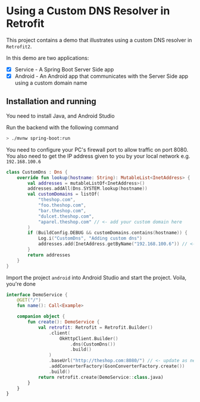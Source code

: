 # Using a Custom DNS Resolver in Retrofit

This project contains a demo that illustrates using a custom DNS resolver in `Retrofit2`.

In this demo are two applications:

- [x] Service - A Spring Boot Server Side app 
- [x] Android - An Android app that communicates with the Server Side app using a custom domain name

## Installation and running

You need to install Java, and Android Studio

Run the backend with the following command

```bash
> ./mvnw spring-boot:run
```

You need to configure your PC's firewall port to allow traffic on port 8080. You also need to get the IP address given to you by your local
network e.g. `192.168.100.6`

```kotlin
class CustomDns : Dns {
    override fun lookup(hostname: String): MutableList<InetAddress> {
        val addresses = mutableListOf<InetAddress>()
        addresses.addAll(Dns.SYSTEM.lookup(hostname))
        val customDomains = listOf(
            "theshop.com",
            "foo.theshop.com",
            "bar.theshop.com",
            "dulcet.theshop.com",
            "aparel.theshop.com" // <- add your custom domain here
        )
        if (BuildConfig.DEBUG && customDomains.contains(hostname)) {
            Log.i("CustomDns", "Adding custom dns")
            addresses.add(InetAddress.getByName("192.168.100.6")) // <- replace the IP here with your actual IP
        }
        return addresses
    }
}
```

Import the project `android` into Android Studio and start the project. Voila, you're done

```kotlin
interface DemoService {
    @GET("/")
    fun name(): Call<Example>

    companion object {
        fun create(): DemoService {
            val retrofit: Retrofit = Retrofit.Builder()
                .client(
                    OkHttpClient.Builder()
                        .dns(CustomDns())
                        .build()
                )
                .baseUrl("http://theshop.com:8080/") // <- update as necessary
                .addConverterFactory(GsonConverterFactory.create())
                .build()
            return retrofit.create(DemoService::class.java)
        }
    }
}
```
